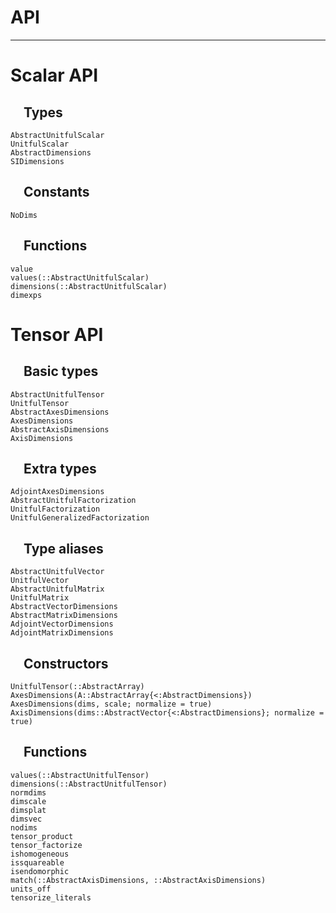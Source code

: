 # API

------------

# Scalar API

## ​ Types

```@docs
AbstractUnitfulScalar
UnitfulScalar
AbstractDimensions
SIDimensions
```

## ​ Constants

```@docs
NoDims
```

## ​ Functions

```@docs
value
values(::AbstractUnitfulScalar)
dimensions(::AbstractUnitfulScalar)
dimexps
```

# Tensor API
## ​ Basic types

```@docs
AbstractUnitfulTensor
UnitfulTensor
AbstractAxesDimensions
AxesDimensions
AbstractAxisDimensions
AxisDimensions
```

## ​ Extra types

```@docs
AdjointAxesDimensions
AbstractUnitfulFactorization
UnitfulFactorization
UnitfulGeneralizedFactorization
```

## ​ Type aliases

```@docs
AbstractUnitfulVector
UnitfulVector
AbstractUnitfulMatrix
UnitfulMatrix
AbstractVectorDimensions
AbstractMatrixDimensions
AdjointVectorDimensions
AdjointMatrixDimensions
```

## ​ Constructors

```@docs
UnitfulTensor(::AbstractArray)
AxesDimensions(A::AbstractArray{<:AbstractDimensions})
AxesDimensions(dims, scale; normalize = true)
AxisDimensions(dims::AbstractVector{<:AbstractDimensions}; normalize = true)
```

## ​ Functions

```@docs
values(::AbstractUnitfulTensor)
dimensions(::AbstractUnitfulTensor)
normdims
dimscale
dimsplat
dimsvec
nodims
tensor_product
tensor_factorize
ishomogeneous
issquareable
isendomorphic
match(::AbstractAxisDimensions, ::AbstractAxisDimensions)
units_off
tensorize_literals
```
